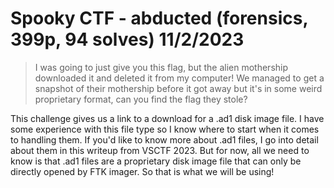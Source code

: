 # Spooky CTF - abducted (forensics, 399p, 94 solves) 11/2/2023

> I was going to just give you this flag, but the alien mothership downloaded it and deleted it from my computer!
> We managed to get a snapshot of their mothership before it got away but it's in some weird proprietary format, can you find the flag they stole?

This challenge gives us a link to a download for a .ad1 disk image file. I have some experience with this file type so I know where to start when it comes to handling them. If you'd like to know more about .ad1 files, I go into detail about them in this writeup from VSCTF 2023. But for now, all we need to know is that .ad1 files are a proprietary disk image file that can only be directly opened by FTK imager. So that is what we will be using! 
